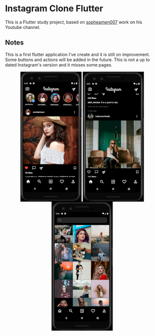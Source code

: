# Instagram Clone Flutter

This is a Flutter study project, based on [sopheamen007](https://github.com/sopheamen007) work on his Youtube channel.

## Notes

This is a first flutter application I've create and it is still on improvement.
Some buttons and actions will be added in the future.
This is not a up to dated Instagram's version and it misses some pages.

<p align="center">
 <img align="center" width="200px" src="https://github.com/Lu-Clemente/Instagram-Clone-Flutter/blob/main/preview/HomePage.png">
 <img align="center" width="200px" src="https://github.com/Lu-Clemente/Instagram-Clone-Flutter/blob/main/preview/HomePage-pt2.png">
 <img align="center" width="200px" src="https://github.com/Lu-Clemente/Instagram-Clone-Flutter/blob/main/preview/SearchPage.png">
</p>
